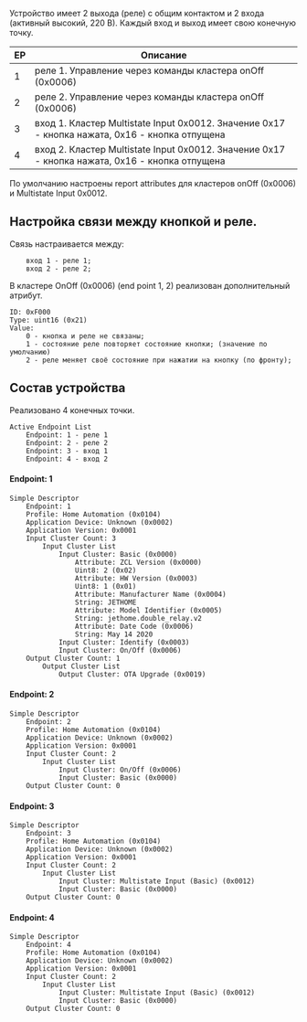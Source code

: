 Устройство имеет 2 выхода (реле) с общим контактом и 2 входа (активный высокий, 220 В).
Каждый вход и выход имеет свою конечную точку. 

| EP | Описание |
| --- | ---- |
| 1 | реле 1. Управление через команды кластера onOff (0x0006) |
| 2 | реле 2. Управление через команды кластера onOff (0x0006) |
| 3 | вход 1. Кластер Multistate Input 0x0012. Значение 0x17 - кнопка нажата, 0x16 - кнопка отпущена |
| 4 | вход 2. Кластер Multistate Input 0x0012. Значение 0x17 - кнопка нажата, 0x16 - кнопка отпущена |

По умолчанию настроены report attributes для кластеров onOff (0x0006) и Multistate Input 0x0012.

## Настройка связи между кнопкой и реле.
Связь настраивается между:
```
    вход 1 - реле 1;
    вход 2 - реле 2;
```
В кластере OnOff (0x0006) (end point 1, 2) реализован дополнительный атрибут.

    ID: 0xF000
    Type: uint16 (0x21)
    Value:
        0 - кнопка и реле не связаны;
        1 - состояние реле повторяет состояние кнопки; (значение по умолчанию)
        2 - реле меняет своё состояние при нажатии на кнопку (по фронту);
        
        
## Состав устройства
Реализовано 4 конечных точки.
```
Active Endpoint List
    Endpoint: 1 - реле 1
    Endpoint: 2 - реле 2
    Endpoint: 3 - вход 1
    Endpoint: 4 - вход 2
```

#### Endpoint: 1
```
Simple Descriptor
    Endpoint: 1
    Profile: Home Automation (0x0104)
    Application Device: Unknown (0x0002)
    Application Version: 0x0001
    Input Cluster Count: 3
        Input Cluster List
            Input Cluster: Basic (0x0000)
                Attribute: ZCL Version (0x0000)
                Uint8: 2 (0x02)
                Attribute: HW Version (0x0003)
                Uint8: 1 (0x01)
                Attribute: Manufacturer Name (0x0004)
                String: JETHOME
                Attribute: Model Identifier (0x0005)
                String: jethome.double_relay.v2
                Attribute: Date Code (0x0006)
                String: May 14 2020 
            Input Cluster: Identify (0x0003)
            Input Cluster: On/Off (0x0006)
    Output Cluster Count: 1
        Output Cluster List
            Output Cluster: OTA Upgrade (0x0019)
```
#### Endpoint: 2
```
Simple Descriptor
    Endpoint: 2
    Profile: Home Automation (0x0104)
    Application Device: Unknown (0x0002)
    Application Version: 0x0001
    Input Cluster Count: 2
        Input Cluster List
            Input Cluster: On/Off (0x0006)
            Input Cluster: Basic (0x0000)
    Output Cluster Count: 0
```
#### Endpoint: 3
```
Simple Descriptor
    Endpoint: 3
    Profile: Home Automation (0x0104)
    Application Device: Unknown (0x0002)
    Application Version: 0x0001
    Input Cluster Count: 2
        Input Cluster List
            Input Cluster: Multistate Input (Basic) (0x0012)
            Input Cluster: Basic (0x0000)
    Output Cluster Count: 0
```
#### Endpoint: 4
```
Simple Descriptor
    Endpoint: 4
    Profile: Home Automation (0x0104)
    Application Device: Unknown (0x0002)
    Application Version: 0x0001
    Input Cluster Count: 2
        Input Cluster List
            Input Cluster: Multistate Input (Basic) (0x0012)
            Input Cluster: Basic (0x0000)
    Output Cluster Count: 0
```